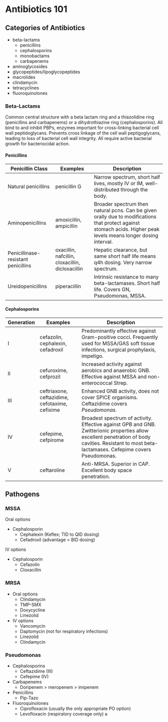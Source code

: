 # Antibiotics 101
## Categories of Antibiotics

- beta-lactams
    - penicillins
    - cephalosporins
    - monobactams
    - carbapenems
- aminoglycosides
- glycopeptides/lipoglycopeptides
- macrolides
- clindamycin
- tetracyclines
- fluoroquinolones

### Beta-Lactams
Common central structure with a beta lactam ring and a thiazolidine ring (penicillins and carbapenems) or a dihydrothiazine ring (cephalosporins).
All bind to and inhibit PBPs, enzymes important for cross-linking bacterial cell wall peptidoglycans. Prevents cross linkage of the cell wall peptigoglycans, leading to loss of bacterial cell wall integrity. All require active bacterial growth for bacteriocidal action.

#### Penicillins
 | Penicillin Class                    | Examples                                         | Description                                                                                                                                                       |
 | ----------------------------------- | ------------------------------------------------ | ----------------------------------------------------------------------------------------------------------------------------------------------------------------- |
 | Natural penicillins                 | penicillin G                                     | Narrow spectrum, short half lives, mostly IV or IM, well-distributed through the body.                                                                            |
 | Aminopenicillins                    | amoxicillin, ampicillin                          | Broader spectrum then natural pcns. Can be given orally due to modifications that protect against stomach acids. Higher peak levels means longer dosing interval. |
 | Penicillinase-resistant penicillins | oxacillin, nafcillin, cloxacillin, dicloxacillin | Hepatic clearance, but same short half life means q4h dosing. Very narrow spectrum.                                                                               | 
 | Ureidopenicillins                   | piperacillin                                     | Intrinsic resistance to many beta-lactamases. Short half life. Covers GN, Pseudomonas, MSSA.                                                                                                                                                                  |

#### Cephalosporins
| Generation | Examples                                       | Description                                                                                                                                                                                         |
| ---------- | ---------------------------------------------- | --------------------------------------------------------------------------------------------------------------------------------------------------------------------------------------------------- |
| I          | cefazolin, cephalexin, cefadroxil              | Predominantly effective against Gram-positive cocci. Frequently used for MSSA/GAS soft tissue infections, surgical prophylaxis, impetigo.                                                           |
| II         | cefuroxime, cefprozil                          | Increased activity against aerobics and anaerobic GNB. Effective against MSSA and non-enterococcal Strep.                                                                                           |
| III        | ceftriaxone, ceftazidime, cefotaxime, cefixime | Enhanced GNB activity, does not cover SPICE organisms. Ceftazidime covers *Pseudomonas*.                                                                                                            |
| IV         | cefepime, cefpirome                            | Broadest spectrum of activity. Effective against GPB and GNB. Zwitterionic properties allow excellent penetration of body cavities. Resistant to most beta-lactamases. Cefepime covers Pseudomonas. |
| V          | ceftaroline                                    | Anti-MRSA. Superior in CAP. Excellent body space penetration.                                                                                                                                       |

## Pathogens
### MSSA
Oral options

  * Cephalosporin
    * Cephalexin \(Keflex; TID to QID dosing\)
    * Cefadroxil \(advantage = BID dosing\)

IV options

  * Cephalosporin
    * Cefazolin
    * Cloxacillin

### MRSA
* Oral options
  * Clindamycin
  * TMP-SMX
  * Doxycycline
  * Linezolid
* IV options
  * Vancomycin
  * Daptomycin \(not for respiratory infections\)
  * Linezolid
  * Clindamycin

### Pseudomonas
* Cephalosporins
  * Ceftazidime \(III\)
  * Cefepime \(IV\)
* Carbapenems
  * Doripenem &gt; meropenem &gt; imipenem
* Penicillins
  * Pip-Tazo
* Fluoroquinolones
  * Ciprofloxacin \(usually the only appropriate PO option\)
  * Levofloxacin \(respiratory coverage only\)
a


